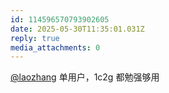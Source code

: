 ```yaml
---
id: 114596570793902605
date: 2025-05-30T11:35:01.031Z
reply: true
media_attachments: 0
---
```


[@laozhang](https://suo.si/@laozhang) 单用户，1c2g 都勉强够用

